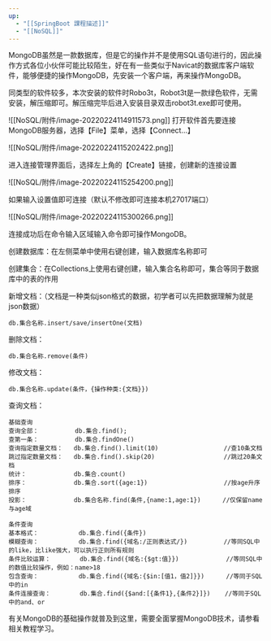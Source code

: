 ```yaml
---
up:
  - "[[SpringBoot 課程描述]]"
  - "[[NoSQL]]"
---
```

MongoDB虽然是一款数据库，但是它的操作并不是使用SQL语句进行的，因此操作方式各位小伙伴可能比较陌生，好在有一些类似于Navicat的数据库客户端软件，能够便捷的操作MongoDB，先安装一个客户端，再来操作MongoDB。

​同类型的软件较多，本次安装的软件时Robo3t，Robot3t是一款绿色软件，无需安装，解压缩即可。解压缩完毕后进入安装目录双击robot3t.exe即可使用。

![[NoSQL/附件/image-20220224114911573.png]]
​
打开软件首先要连接MongoDB服务器，选择【File】菜单，选择【Connect...】

![[NoSQL/附件/image-20220224115202422.png]]

​进入连接管理界面后，选择左上角的【Create】链接，创建新的连接设置

![[NoSQL/附件/image-20220224115254200.png]]

如果输入设置值即可连接（默认不修改即可连接本机27017端口）

![[NoSQL/附件/image-20220224115300266.png]]

​连接成功后在命令输入区域输入命令即可操作MongoDB。

​创建数据库：在左侧菜单中使用右键创建，输入数据库名称即可

​创建集合：在Collections上使用右键创建，输入集合名称即可，集合等同于数据库中的表的作用

​新增文档：（文档是一种类似json格式的数据，初学者可以先把数据理解为就是json数据）	

```shell
db.集合名称.insert/save/insertOne(文档)
```

​删除文档：

```shell
db.集合名称.remove(条件)
```

​修改文档：

```shell
db.集合名称.update(条件，{操作种类:{文档}})
```

​查询文档：

```shell
基础查询
查询全部：		   db.集合.find();
查第一条：		   db.集合.findOne()
查询指定数量文档：	db.集合.find().limit(10)					//查10条文档
跳过指定数量文档：	db.集合.find().skip(20)					//跳过20条文档
统计：			  	db.集合.count()
排序：				db.集合.sort({age:1})						//按age升序排序
投影：				db.集合名称.find(条件,{name:1,age:1})		 //仅保留name与age域

条件查询
基本格式：			db.集合.find({条件})
模糊查询：			db.集合.find({域名:/正则表达式/})		  //等同SQL中的like，比like强大，可以执行正则所有规则
条件比较运算：		   db.集合.find({域名:{$gt:值}})				//等同SQL中的数值比较操作，例如：name>18
包含查询：			db.集合.find({域名:{$in:[值1，值2]}})		//等同于SQL中的in
条件连接查询：		   db.集合.find({$and:[{条件1},{条件2}]})	   //等同于SQL中的and、or
```

​有关MongoDB的基础操作就普及到这里，需要全面掌握MongoDB技术，请参看相关教程学习。